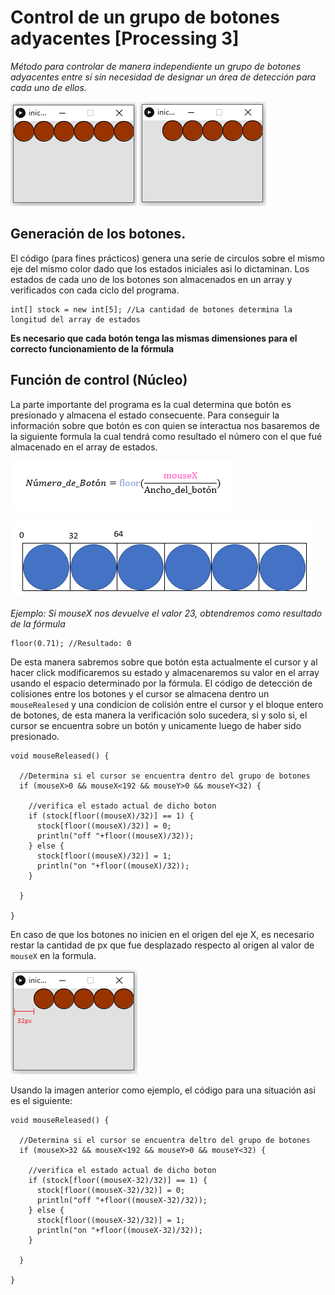 # Control de un grupo de botones adyacentes [Processing 3]
_Método para controlar de manera independiente un grupo de botones adyacentes entre sí sin necesidad de designar un área de detección para cada uno de ellos._

![Grupo de botones alineados al origen en X](https://raw.githubusercontent.com/BakuKurae/Grupo_adyacente_botones/master/preview/inicio_origen.PNG "Grupo de botones alineados al origen en X")
![Grupo de botones desfasados](https://raw.githubusercontent.com/BakuKurae/Grupo_adyacente_botones/master/preview/inicio_desfase.PNG "Grupo de botones desfasados")


## Generación de los botones.

El código (para fines prácticos) genera una serie de circulos sobre el mismo eje del mismo color dado que los estados iniciales asi lo dictaminan. Los estados de cada uno de los botones son almacenados en un array y verificados con cada ciclo del programa.

```Processing
int[] stock = new int[5]; //La cantidad de botones determina la longitud del array de estados
```
**Es necesario que cada botón tenga las mismas dimensiones para el correcto funcionamiento de la fórmula**

## Función de control (Núcleo)

La parte importante del programa es la cual determina que botón es presionado y almacena el estado consecuente. Para conseguir la información sobre que botón es con quien se interactua nos basaremos de la siguiente formula la cual tendrá como resultado el número con el que fué almacenado en el array de estados.

![Formula](https://raw.githubusercontent.com/BakuKurae/Grupo_adyacente_botones/master/preview/Formula.PNG)

![Grupo de botones](https://raw.githubusercontent.com/BakuKurae/Grupo_adyacente_botones/master/preview/grafico_botones.PNG)

_Ejemplo: Si mouseX nos devuelve el valor 23, obtendremos como resultado de la fórmula_

```Processing
floor(0.71); //Resultado: 0
```
De esta manera sabremos sobre que botón esta actualmente el cursor y al hacer click modificaremos su estado y almacenaremos su valor  en el array usando el espacio determinado por la fórmula. 
El código de detección de colisiones entre los botones y el cursor se almacena dentro un `mouseRealesed` y una condicíon de colisión entre el cursor y el bloque entero de botones, de esta manera la verificación solo sucedera, si y solo si, el cursor se encuentra sobre un botón y unicamente luego de haber sido presionado.

```Processing
void mouseReleased() {
  
  //Determina si el cursor se encuentra dentro del grupo de botones
  if (mouseX>0 && mouseX<192 && mouseY>0 && mouseY<32) {
    
    //verifica el estado actual de dicho boton
    if (stock[floor((mouseX)/32)] == 1) { 
      stock[floor((mouseX)/32)] = 0;
      println("off "+floor((mouseX)/32));
    } else {
      stock[floor((mouseX)/32)] = 1;
      println("on "+floor((mouseX)/32));
    }
    
  }
  
}
```
En caso de que los botones no inicien en el origen del eje X, es necesario restar la cantidad de px que fue desplazado respecto al origen al valor de `mouseX` en la formula.

![Grupo de botones alineados al origen en X](https://raw.githubusercontent.com/BakuKurae/Grupo_adyacente_botones/master/preview/px_desfase.png)

Usando la imagen anterior como ejemplo, el código para una situación asi es el siguiente:

```Processing
void mouseReleased() {
  
  //Determina si el cursor se encuentra deltro del grupo de botones
  if (mouseX>32 && mouseX<192 && mouseY>0 && mouseY<32) {
    
    //verifica el estado actual de dicho boton
    if (stock[floor((mouseX-32)/32)] == 1) { 
      stock[floor((mouseX-32)/32)] = 0;
      println("off "+floor((mouseX-32)/32));
    } else {
      stock[floor((mouseX-32)/32)] = 1;
      println("on "+floor((mouseX-32)/32));
    }
    
  }
  
}
```

